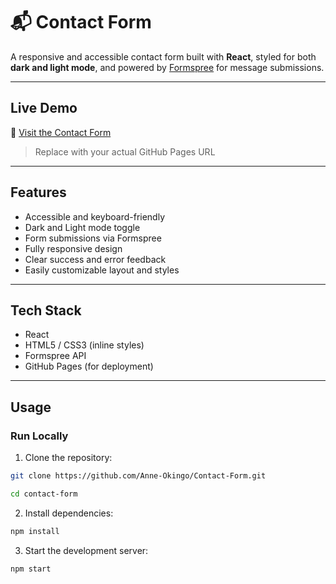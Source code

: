 # 📬 Contact Form

A responsive and accessible contact form built with **React**, styled for both **dark and light mode**, and powered by [Formspree](https://formspree.io) for message submissions.


---

## Live Demo

🔗 [Visit the Contact Form](https://yourusername.github.io/contact-form)

> Replace with your actual GitHub Pages URL

---

## Features

- Accessible and keyboard-friendly
-  Dark and Light mode toggle
- Form submissions via Formspree
-  Fully responsive design
- Clear success and error feedback
- Easily customizable layout and styles

---

## Tech Stack

- React
- HTML5 / CSS3 (inline styles)
- Formspree API
- GitHub Pages (for deployment)

---

## Usage

### Run Locally

1. Clone the repository:

```bash
git clone https://github.com/Anne-Okingo/Contact-Form.git
```
```bash
cd contact-form
```
2. Install dependencies:

```bash
npm install
```
3. Start the development server:

```bash
npm start
```
